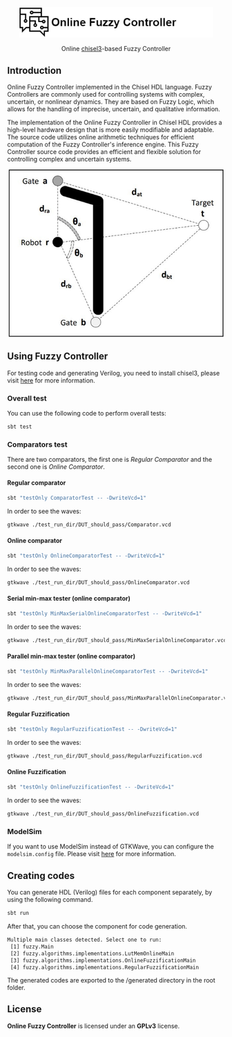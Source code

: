 <p align="center">
  <a href="https://github.com/cslab-chosun/online-fuzzy-chisel/">
    <img alt="Online Fuzzy Controller" title="Online Fuzzy Controller" src="https://raw.githubusercontent.com/cslab-chosun/uploaded-files/main/img/online-fuzzy-logo.png" width="450">
  </a>
</p>

<p align="center">
  Online <a href="https://chisel-lang.org">chisel3</a>-based Fuzzy Controller
</p>

## Introduction

Online Fuzzy Controller implemented in the Chisel HDL language. Fuzzy Controllers are commonly used for controlling systems with complex, uncertain, or nonlinear dynamics. They are based on Fuzzy Logic, which allows for the handling of imprecise, uncertain, and qualitative information.

The implementation of the Online Fuzzy Controller in Chisel HDL provides a high-level hardware design that is more easily modifiable and adaptable. The source code utilizes online arithmetic techniques for efficient computation of the Fuzzy Controller's inference engine. This Fuzzy Controller source code provides an efficient and flexible solution for controlling complex and uncertain systems.

<p align="center">
  <img src = "https://raw.githubusercontent.com/cslab-chosun/uploaded-files/main/img/fuzzy-controller-design.jpg" width=700>
</p>

## Using Fuzzy Controller 

For testing code and generating Verilog, you need to install chisel3, please visit <a href="https://github.com/chipsalliance/chisel3/blob/master/SETUP.md">here</a> for more information. 

### Overall test

You can use the following code to perform overall tests:
```sh
sbt test
```

### Comparators test

There are two comparators, the first one is *Regular Comparator* and the second one is *Online Comparator*.

#### Regular comparator

```sh
sbt "testOnly ComparatorTest -- -DwriteVcd=1"
```

In order to see the waves:
```sh
gtkwave ./test_run_dir/DUT_should_pass/Comparator.vcd
```

#### Online comparator

```sh
sbt "testOnly OnlineComparatorTest -- -DwriteVcd=1"
```

In order to see the waves:
```sh
gtkwave ./test_run_dir/DUT_should_pass/OnlineComparator.vcd
```


#### Serial min-max tester (online comparator)

```sh
sbt "testOnly MinMaxSerialOnlineComparatorTest -- -DwriteVcd=1"
```

In order to see the waves:
```sh
gtkwave ./test_run_dir/DUT_should_pass/MinMaxSerialOnlineComparator.vcd
```


#### Parallel min-max tester (online comparator)

```sh
sbt "testOnly MinMaxParallelOnlineComparatorTest -- -DwriteVcd=1"
```

In order to see the waves:
```sh
gtkwave ./test_run_dir/DUT_should_pass/MinMaxParallelOnlineComparator.vcd
```

#### Regular Fuzzification

```sh
sbt "testOnly RegularFuzzificationTest -- -DwriteVcd=1"
```

In order to see the waves:
```sh
gtkwave ./test_run_dir/DUT_should_pass/RegularFuzzification.vcd
```

#### Online Fuzzification

```sh
sbt "testOnly OnlineFuzzificationTest -- -DwriteVcd=1"
```

In order to see the waves:
```sh
gtkwave ./test_run_dir/DUT_should_pass/OnlineFuzzification.vcd
```

### ModelSim

If you want to use ModelSim instead of GTKWave, you can configure the `modelsim.config` file. Please visit <a href="https://github.com/cslab-chosun/online-fuzzy-chisel/blob/main/sim/README.md">here</a> for more information.

## Creating codes 

You can generate HDL (Verilog) files for each component separately, by using the following command.

```sh
sbt run
```

After that, you can choose the component for code generation.

```
Multiple main classes detected. Select one to run:
 [1] fuzzy.Main
 [2] fuzzy.algorithms.implementations.LutMemOnlineMain
 [3] fuzzy.algorithms.implementations.OnlineFuzzificationMain
 [4] fuzzy.algorithms.implementations.RegularFuzzificationMain
```

The generated codes are exported to the /generated directory in the root folder.

<!-- LICENSE -->
## License

**Online Fuzzy Controller** is licensed under an **GPLv3** license.
